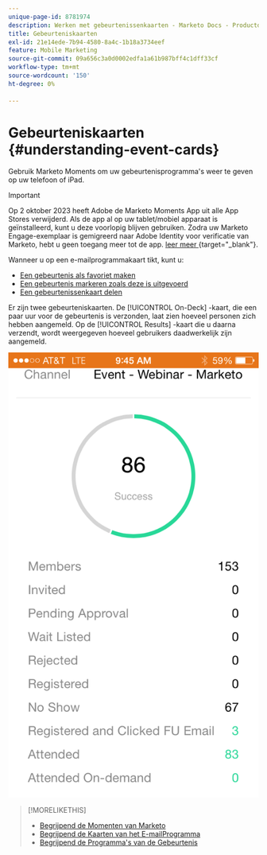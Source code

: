 ```yaml
---
unique-page-id: 8781974
description: Werken met gebeurtenissenkaarten - Marketo Docs - Productdocumentatie
title: Gebeurteniskaarten
exl-id: 21e14ede-7b94-4580-8a4c-1b18a3734eef
feature: Mobile Marketing
source-git-commit: 09a656c3a0d0002edfa1a61b987bff4c1dff33cf
workflow-type: tm+mt
source-wordcount: '150'
ht-degree: 0%

---
```


# Gebeurteniskaarten {#understanding-event-cards}

Gebruik Marketo Moments om uw gebeurtenisprogramma&#39;s weer te geven op uw telefoon of iPad.

>[!IMPORTANT]
>
>Op 2 oktober 2023 heeft Adobe de Marketo Moments App uit alle App Stores verwijderd. Als de app al op uw tablet/mobiel apparaat is geïnstalleerd, kunt u deze voorlopig blijven gebruiken. Zodra uw Marketo Engage-exemplaar is gemigreerd naar Adobe Identity voor verificatie van Marketo, hebt u geen toegang meer tot de app. [ leer meer ](https://nation.marketo.com/t5/product-discussions/marketo-events-app-and-marketo-moments-app-end-of-life/m-p/340712/highlight/true#M193869){target="_blank"}.

Wanneer u op een e-mailprogrammakaart tikt, kunt u:

* [Een gebeurtenis als favoriet maken](/help/marketo/product-docs/core-marketo-concepts/mobile-apps/marketo-moments/working-with-moments/creating-a-favorite.md)
* [Een gebeurtenis markeren zoals deze is uitgevoerd](/help/marketo/product-docs/core-marketo-concepts/mobile-apps/marketo-moments/working-with-moments/marking-it-done.md)
* [Een gebeurtenissenkaart delen](/help/marketo/product-docs/core-marketo-concepts/mobile-apps/marketo-moments/working-with-moments/sharing-a-moment.md)

Er zijn twee gebeurteniskaarten. De [!UICONTROL On-Deck] -kaart, die een paar uur voor de gebeurtenis is verzonden, laat zien hoeveel personen zich hebben aangemeld. Op de [!UICONTROL Results] -kaart die u daarna verzendt, wordt weergegeven hoeveel gebruikers daadwerkelijk zijn aangemeld.

![](assets/image2015-7-15-16-3a56-3a16.png)

>[!MORELIKETHIS]
>
>* [ Begrijpend de Momenten van Marketo ](/help/marketo/product-docs/core-marketo-concepts/mobile-apps/marketo-moments/understanding-moments/understanding-marketo-moments.md)
>* [ Begrijpend de Kaarten van het E-mailProgramma ](/help/marketo/product-docs/core-marketo-concepts/mobile-apps/marketo-moments/understanding-moments/understanding-email-program-cards.md)
>* [ Begrijpend de Programma&#39;s van de Gebeurtenis ](/help/marketo/product-docs/demand-generation/events/understanding-events/understanding-event-programs.md)
